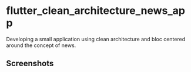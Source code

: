 # flutter_clean_architecture_news_app

Developing a small application using clean architecture 
and bloc centered around the concept of news.

## Screenshots

